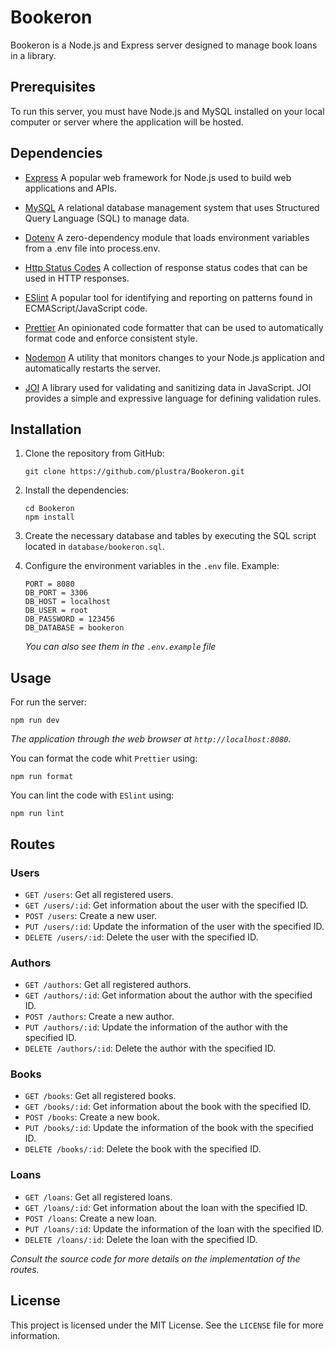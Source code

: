 # Bookeron

Bookeron is a Node.js and Express server designed to manage book loans in a library.

## Prerequisites

To run this server, you must have Node.js and MySQL installed on your local computer or server where the application will be hosted.

## Dependencies

-   [Express](https://expressjs.com/es/) A popular web framework for Node.js used to build web applications and APIs.

-   [MySQL](https://expressjs.com/es/) A relational database management system that uses Structured Query Language (SQL) to manage data.

-   [Dotenv](https://github.com/motdotla/dotenv) A zero-dependency module that loads environment variables from a .env file into process.env.

-   [Http Status Codes](https://github.com/prettymuchbryce/http-status-codes) A collection of response status codes that can be used in HTTP responses.

-   [ESlint](https://eslint.org/) A popular tool for identifying and reporting on patterns found in ECMAScript/JavaScript code.

-   [Prettier](https://prettier.io/) An opinionated code formatter that can be used to automatically format code and enforce consistent style.

-   [Nodemon](https://nodemon.io/) A utility that monitors changes to your Node.js application and automatically restarts the server.

-   [JOI](https://joi.dev/api/?v=17.8.1) A library used for validating and sanitizing data in JavaScript. JOI provides a simple and expressive language for defining validation rules.

## Installation

1. Clone the repository from GitHub:

    ```
    git clone https://github.com/plustra/Bookeron.git
    ```

2. Install the dependencies:

    ```
    cd Bookeron
    npm install
    ```

3. Create the necessary database and tables by executing the SQL script located in `database/bookeron.sql`.

4. Configure the environment variables in the `.env` file. Example:

    ```
    PORT = 8080
    DB_PORT = 3306
    DB_HOST = localhost
    DB_USER = root
    DB_PASSWORD = 123456
    DB_DATABASE = bookeron
    ```

    _You can also see them in the `.env.example` file_

## Usage

For run the server:

```
npm run dev
```

_The application through the web browser at `http://localhost:8080`._

You can format the code whit `Prettier` using:

```
npm run format
```

You can lint the code with `ESlint` using:

```
npm run lint
```

## Routes

### Users

-   `GET /users`: Get all registered users.
-   `GET /users/:id`: Get information about the user with the specified ID.
-   `POST /users`: Create a new user.
-   `PUT /users/:id`: Update the information of the user with the specified ID.
-   `DELETE /users/:id`: Delete the user with the specified ID.

### Authors

-   `GET /authors`: Get all registered authors.
-   `GET /authors/:id`: Get information about the author with the specified ID.
-   `POST /authors`: Create a new author.
-   `PUT /authors/:id`: Update the information of the author with the specified ID.
-   `DELETE /authors/:id`: Delete the author with the specified ID.

### Books

-   `GET /books`: Get all registered books.
-   `GET /books/:id`: Get information about the book with the specified ID.
-   `POST /books`: Create a new book.
-   `PUT /books/:id`: Update the information of the book with the specified ID.
-   `DELETE /books/:id`: Delete the book with the specified ID.

### Loans

-   `GET /loans`: Get all registered loans.
-   `GET /loans/:id`: Get information about the loan with the specified ID.
-   `POST /loans`: Create a new loan.
-   `PUT /loans/:id`: Update the information of the loan with the specified ID.
-   `DELETE /loans/:id`: Delete the loan with the specified ID.

_Consult the source code for more details on the implementation of the routes._

## License

This project is licensed under the MIT License. See the `LICENSE` file for more information.
